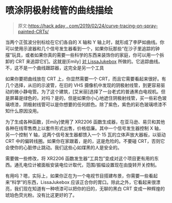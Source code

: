 # 喷涂阴极射线管的曲线描绘

> 原文:[https://hack aday . com/2019/02/24/curve-tracing-on-spray-painted-CRTs/](https://hackaday.com/2019/02/24/curve-tracing-on-spray-painted-crts/)

当两个正弦波分别标绘在它们各自的 X 轴和 Y 轴上时，就形成了李萨如曲线。你可以使用示波器和几个信号发生器看到一个，如果你玩那些“在沙子里追踪的钟摆”玩具，或者如果你真的需要一些科学的东西来装饰你的家庭，你可以用一个拆卸的 CRT 来追踪它们。这就是[Emily] [对 LissaJukebox](https://hackaday.io/project/163565-lissajukebox-aka-dedicated-lissajous-machine) 所做的。它追踪曲线。不，这不是一个曲线跟踪器，这完全是另一个工具

如果你要把曲线放在 CRT 上，你显然需要一个 CRT，而且它需要看起来很好。有几个选择，从旧的示波管，在旧的 VHS 摄像机中发现的阴极射线管，到更容易驱动的微小静电管。为了这个建筑，[艾米丽]选择了一台老式的普通黑白电视机。但是屏幕是绿色的，对吗？是的，但是如果你小心地遮住阴极射线管，买一些彩色玻璃喷漆，阴极射线管可以是你想要的任何颜色。除了紫色，紫色的彩色玻璃喷漆不知什么原因没用。

为了生成各种函数，[Emily]使用了 XR2206 函数生成器，在亚马逊、易贝和其他各种在线零售商上以套件形式出售，价格低廉。其中一个信号发生器控制 X 轴，另一个控制 Y 轴，这两个信号发生器都馈入一个 15 瓦的立体声放大器板，以驱动 CRT 中的偏转线圈。如果你在家跟着，是的，这是危险的。不要碰 CRT，否则它会使你的心脏停止跳动。我们这些心如煤黑的人是安全的。

需要做一些修改，将 XR2206 函数发生器“工具包”变成对这个项目更有用的东西。通孔电位计被面板安装电位计取代，范围/振幅设置现在由旋转开关控制。

有用吗？嗯，实际上，如果你正在为一个电视节目搭建布景，你需要一些看起来“科学”的东西，LissaJukebox 应该正合你的胃口。除此之外，它看起来很漂亮，我们现在知道有一种喷漆可以把你的旧的，无聊的黑白 CRT 变成一种辉煌的琥珀色荧光粉。没有比这更好的了。